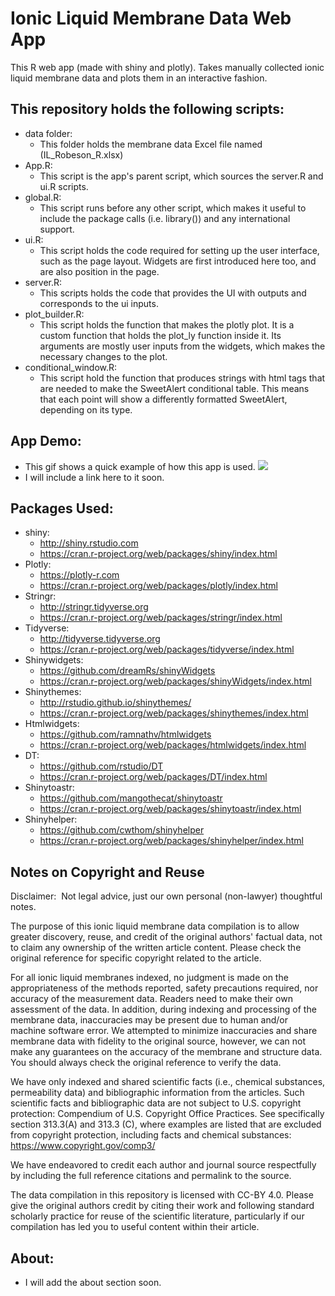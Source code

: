 # Ionic Liquid Membrane Data Web App
This R web app (made with shiny and plotly). Takes manually collected ionic liquid membrane data and plots them in an interactive fashion.

## This repository holds the following scripts:
- data folder: 
  - This folder holds the membrane data Excel file named (IL_Robeson_R.xlsx)
- App.R:
  - This script is the app's parent script, which sources the server.R and ui.R scripts.
- global.R:
  - This script runs before any other script, which makes it useful to include the package calls (i.e. library())
  and any international support.
- ui.R:
  - This script holds the code required for setting up the user interface, such as the page layout. 
  Widgets are first introduced here too, and are also position in the page.
- server.R:
  - This scripts holds the code that provides the UI with outputs and corresponds to the ui inputs.
- plot_builder.R:
  - This script holds the function that makes the plotly plot. It is a custom function that holds 
  the plot_ly function inside it. Its arguments are mostly user inputs from the widgets, which makes
  the necessary changes to the plot.
- conditional_window.R:
  - This script hold the function that produces strings with html tags that are needed to make the SweetAlert 
  conditional table. This means that each point will show a differently formatted SweetAlert, depending on its type.

## App Demo:
- This gif shows a quick example of how this app is used.
  ![](IL_membrane_webapp.gif)
- I will include a link here to it soon.

## Packages Used:
- shiny: 
  - http://shiny.rstudio.com
  - https://cran.r-project.org/web/packages/shiny/index.html
- Plotly: 
  -	https://plotly-r.com
  - https://cran.r-project.org/web/packages/plotly/index.html
- Stringr: 
  -	http://stringr.tidyverse.org
  - https://cran.r-project.org/web/packages/stringr/index.html
- Tidyverse: 
  -	http://tidyverse.tidyverse.org
  - https://cran.r-project.org/web/packages/tidyverse/index.html
- Shinywidgets: 
  -	https://github.com/dreamRs/shinyWidgets
  - https://cran.r-project.org/web/packages/shinyWidgets/index.html
- Shinythemes: 
  - http://rstudio.github.io/shinythemes/
  - https://cran.r-project.org/web/packages/shinythemes/index.html
- Htmlwidgets: 
  - https://github.com/ramnathv/htmlwidgets
  - https://cran.r-project.org/web/packages/htmlwidgets/index.html
- DT: 
  - https://github.com/rstudio/DT
  - https://cran.r-project.org/web/packages/DT/index.html
- Shinytoastr: 
  - https://github.com/mangothecat/shinytoastr
  - https://cran.r-project.org/web/packages/shinytoastr/index.html
- Shinyhelper: 
  -	https://github.com/cwthom/shinyhelper
  - https://cran.r-project.org/web/packages/shinyhelper/index.html

## Notes on Copyright and Reuse

Disclaimer:  Not legal advice, just our own personal (non-lawyer) thoughtful notes.

The purpose of this ionic liquid membrane data compilation is to allow greater discovery, reuse, and credit of the original authors' factual data, not to claim any ownership of the written article content. Please check the original reference for specific copyright related to the article.

For all ionic liquid membranes indexed, no judgment is made on the appropriateness of the methods reported, safety precautions required, nor accuracy of the measurement data. Readers need to make their own assessment of the data. In addition, during indexing and processing of the membrane data, inaccuracies may be present due to human and/or machine software error. We attempted to minimize inaccuracies and share membrane data with fidelity to the original source, however, we can not make any guarantees on the accuracy of the membrane and structure data. You should always check the original reference to verify the data.

We have only indexed and shared scientific facts (i.e., chemical substances, permeability data) and bibliographic information from the articles. Such scientific facts and bibliographic data are not subject to U.S. copyright protection: Compendium of U.S. Copyright Office Practices. See specifically section 313.3(A) and 313.3 (C), where examples are listed that are excluded from copyright protection, including facts and chemical substances: https://www.copyright.gov/comp3/

We have endeavored to credit each author and journal source respectfully by including the full reference citations and permalink to the source.

The data compilation in this repository is licensed with CC-BY 4.0. Please give the original authors credit by citing their work and following standard scholarly practice for reuse of the scientific literature, particularly if our compilation has led you to useful content within their article.

## About:
- I will add the about section soon.
